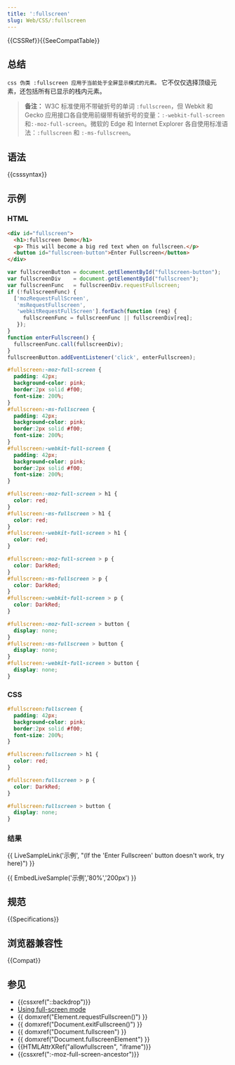 ```yaml
---
title: ':fullscreen'
slug: Web/CSS/:fullscreen
---
```


{{CSSRef}}{{SeeCompatTable}}

## 总结

`css 伪类 :fullscreen 应用于当前处于全屏显示模式的元素。` 它不仅仅选择顶级元素，还包括所有已显示的栈内元素。

> **备注：** W3C 标准使用不带破折号的单词 `:fullscreen`，但 Webkit 和 Gecko 应用接口各自使用前缀带有破折号的变量：`:-webkit-full-screen` 和`:-moz-full-screen`。微软的 Edge 和 Internet Explorer 各自使用标准语法：`:fullscreen` 和 `:-ms-fullscreen`。

## 语法

{{csssyntax}}

## 示例

### HTML

```html
<div id="fullscreen">
  <h1>:fullscreen Demo</h1>
  <p> This will become a big red text when on fullscreen.</p>
  <button id="fullscreen-button">Enter Fullscreen</button>
</div>
```

```js hidden
var fullscreenButton = document.getElementById("fullscreen-button");
var fullscreenDiv    = document.getElementById("fullscreen");
var fullscreenFunc   = fullscreenDiv.requestFullscreen;
if (!fullscreenFunc) {
  ['mozRequestFullScreen',
   'msRequestFullscreen',
   'webkitRequestFullScreen'].forEach(function (req) {
     fullscreenFunc = fullscreenFunc || fullscreenDiv[req];
   });
}
function enterFullscreen() {
  fullscreenFunc.call(fullscreenDiv);
}
fullscreenButton.addEventListener('click', enterFullscreen);
```

```css hidden
#fullscreen:-moz-full-screen {
  padding: 42px;
  background-color: pink;
  border:2px solid #f00;
  font-size: 200%;
}
#fullscreen:-ms-fullscreen {
  padding: 42px;
  background-color: pink;
  border:2px solid #f00;
  font-size: 200%;
}
#fullscreen:-webkit-full-screen {
  padding: 42px;
  background-color: pink;
  border:2px solid #f00;
  font-size: 200%;
}

#fullscreen:-moz-full-screen > h1 {
  color: red;
}
#fullscreen:-ms-fullscreen > h1 {
  color: red;
}
#fullscreen:-webkit-full-screen > h1 {
  color: red;
}

#fullscreen:-moz-full-screen > p {
  color: DarkRed;
}
#fullscreen:-ms-fullscreen > p {
  color: DarkRed;
}
#fullscreen:-webkit-full-screen > p {
  color: DarkRed;
}

#fullscreen:-moz-full-screen > button {
  display: none;
}
#fullscreen:-ms-fullscreen > button {
  display: none;
}
#fullscreen:-webkit-full-screen > button {
  display: none;
}
```

### CSS

```css
#fullscreen:fullscreen {
  padding: 42px;
  background-color: pink;
  border:2px solid #f00;
  font-size: 200%;
}

#fullscreen:fullscreen > h1 {
  color: red;
}

#fullscreen:fullscreen > p {
  color: DarkRed;
}

#fullscreen:fullscreen > button {
  display: none;
}
```

### 结果

{{ LiveSampleLink('示例', "(If the 'Enter Fullscreen' button doesn't work, try here)") }}

{{ EmbedLiveSample('示例','80%','200px') }}

## 规范

{{Specifications}}

## 浏览器兼容性

{{Compat}}

## 参见

- {{cssxref("::backdrop")}}
- [Using full-screen mode](/zh-CN/docs/Web/API/Fullscreen_API)
- {{ domxref("Element.requestFullscreen()") }}
- {{ domxref("Document.exitFullscreen()") }}
- {{ domxref("Document.fullscreen") }}
- {{ domxref("Document.fullscreenElement") }}
- {{HTMLAttrXRef("allowfullscreen", "iframe")}}
- {{cssxref(":-moz-full-screen-ancestor")}}
